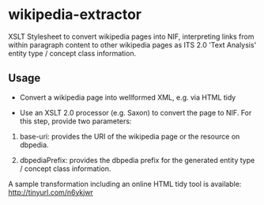wikipedia-extractor
===============

XSLT Stylesheet to convert wikipedia pages into NIF, interpreting links from within paragraph content to other wikipedia pages as ITS 2.0 'Text Analysis' entity type / concept class information.

Usage
-----

* Convert a wikipedia page into wellformed XML, e.g. via HTML tidy

* Use an XSLT 2.0 processor (e.g. Saxon) to convert the page to NIF. For this step, provide two parameters:

1. base-uri: provides the URI of the wikipedia page or the resource on dbpedia.

2. dbpediaPrefix: provides the dbpedia prefix for the generated entity type / concept class information.

A sample transformation including an online HTML tidy tool is available: http://tinyurl.com/n6ykjwr
